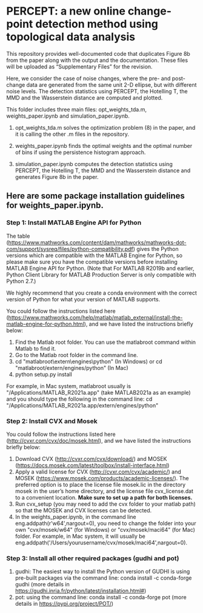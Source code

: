 # PERCEPT: a new online change-point detection method using topological data analysis

This repository provides well-documented code that duplicates Figure 8b from the paper along with the output and the documentation. These files will be uploaded as “Supplementary Files” for the revision. 

Here, we consider the case of noise changes, where the pre- and post-change data are generated from the same unit 2-D ellipse, but with different noise levels. The detection statistics using PERCEPT, the Hotelling T, the MMD and the Wasserstein distance are computed and plotted. 

This folder includes three main files: opt_weights_tda.m, weights_paper.ipynb and simulation_paper.ipynb. 

1. opt_weights_tda.m solves the optimization problem (8) in the paper, and it is calling the other .m files in the repository.

2. weights_paper.ipynb finds the optimal weights and the optimal number of bins if using the persistence histogram approach. 

3. simulation_paper.ipynb computes the detection statistics using PERCEPT, the Hotelling T, the MMD and the Wasserstein distance and generates Figure 8b in the paper. 

## Here are some package installation guidelines for weights_paper.ipynb.

### Step 1: Install MATLAB Engine API for Python

The table (https://www.mathworks.com/content/dam/mathworks/mathworks-dot-com/support/sysreq/files/python-compatibility.pdf) gives the Python versions which are compatible with the MATLAB Engine for Python, so please make sure you have the compatible versions before installing MATLAB Engine API for Python. (Note that For MATLAB R2019b and earlier, Python Client Library for MATLAB Production Server is only compatible with Python
2.7.)

We highly recommend that you create a conda environment with the correct version of Python for what your version of MATLAB supports. 

You could follow the instructions listed here (https://www.mathworks.com/help/matlab/matlab_external/install-the-matlab-engine-for-python.html), and we have listed the instructions briefly below: 

1. Find the Matlab root folder. You can use the matlabroot command within Matlab to find it.
2. Go to the Matlab root folder in the command line.
3. cd "matlabroot\extern\engines\python" (In Windows) or cd "matlabroot/extern/engines/python" (In Mac)
4. python setup.py install

For example, in Mac system, matlabroot usually is "/Applications/MATLAB_R2021a.app" (take MATLAB2021a as an example) and you should type the following in the command line: cd "/Applications/MATLAB_R2021a.app/extern/engines/python"

### Step 2: Install CVX and Mosek

You could follow the instructions listed here (http://cvxr.com/cvx/doc/mosek.html), and we have listed the instructions briefly below:

1. Download CVX (http://cvxr.com/cvx/download/) and MOSEK (https://docs.mosek.com/latest/toolbox/install-interface.html)
2. Apply a valid license for CVX (http://cvxr.com/cvx/academic/) and MOSEK (https://www.mosek.com/products/academic-licenses/). The preferred option is to place the license file mosek.lic in the directory mosek in the user’s home directory, and the license file cvx_license.dat to a convenient location. **Make sure to set up a path for both licenses.** 
3. Run cvx_setup (you may need to add the cvx folder to your matlab path) so that the MOSEK and CVX licenses can be detected.
4. In the weights_paper.ipynb, in the command line eng.addpath(r'w64',nargout=0), you need to change the folder into your own "cvx/mosek/w64" (for Windows) or "cvx/mosek/maci64" (for Mac) folder. For example, in Mac system, it will usually be eng.addpath('/Users/yourusername/cvx/mosek/maci64',nargout=0).

### Step 3: Install all other required packages (gudhi and pot)

1. gudhi: The easiest way to install the Python version of GUDHI is using pre-built packages via the command line: conda install -c conda-forge gudhi (more details in https://gudhi.inria.fr/python/latest/installation.html#)
2. pot: using the command line: conda install -c conda-forge pot (more details in https://pypi.org/project/POT/)
